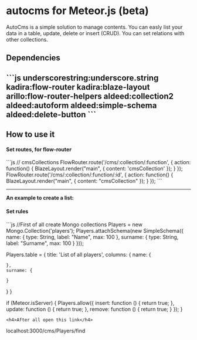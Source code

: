 <h1>autocms for Meteor.js (beta)</h1>
AutoCms is a simple solution to manage contents. You can easly list your data in a table, update, delete or insert (CRUD).
You can set relations with other collections.

<h2>Dependencies<h2>
```js
underscorestring:underscore.string
kadira:flow-router
kadira:blaze-layout           
arillo:flow-router-helpers
aldeed:collection2           
aldeed:autoform
aldeed:simple-schema
aldeed:delete-button
```

<h2>How to use it</h2>
<h4>Set routes, for flow-router</h4>
```js
// cmsCollections
FlowRouter.route('/cms/:collection/:function', {
  action: function() {
    BlazeLayout.render("main", {
      content: 'cmsCollection'
    });
  }
});
FlowRouter.route('/cms/:collection/:function/:id', {
  action: function() {
    BlazeLayout.render("main", {
      content: "cmsCollection"
    });
  }
});
```
<hr>
<strong>An example to create a list:</strong>

<h4>Set rules</h4>
```js
//First of all create Mongo collections
Players = new Mongo.Collection('players');
Players.attachSchema(new SimpleSchema({
  name:
  {
    type: String,
    label: "Name",
    max: 100
  },
  surname:
  {
    type: String,
    label: "Surname",
    max: 100
  }
}));

Players.table = {
  title: 'List of all players',
  columns: {
    name: {

    },
    surname: {

    }
  }
}

if (Meteor.isServer) {
  Players.allow({
    insert: function () {
      return true;
    },
    update: function () {
      return true;
    },
    remove: function () {
      return true;
    }
  });
}
```
<h4>After all open this link</h4>
```
localhost:3000/cms/Players/find
```
